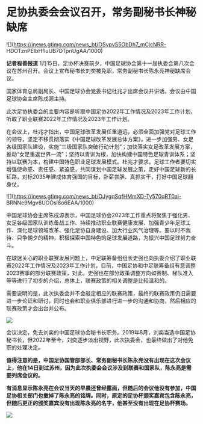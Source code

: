 # 足协执委会会议召开，常务副秘书长神秘缺席

![](https://inews.gtimg.com/news_bt/OSypvS5ObDh7_mCjcNRR-
HDOTznPEIbHfluUB7DTpriUgAA/1000)

**记者程善报道**
1月15日，足协杯决赛前夕，中国足球协会第十一届执委会第八次会议在苏州召开。会议上宣布秘书长刘奕被免职，常务副秘书长陈永亮神秘缺席会议。

国家体育总局副局长、中国足球协会党委书记杜兆才出席会议并讲话。会议由中国足球协会主席陈戌源主持。

此次足协执委会的主要内容是听取中国足协2022年工作情况及2023年工作计划，听取了职业联赛2022年工作情况及2023年工作计划。

在会议上，杜兆才指出，中国足球改革发展任重道远，必须全面加强党对足球工作的领导，坚定不移贯彻落实《中国足球改革发展总体方案》。进一步加强男、女足各级国家队建设，实施“三级国家队突破行动计划”；加快落实女足改革发展方案，推动“女足重返世界一流”；坚持以青训为根，加快构建中国特色足球青训体系；坚持以联赛为本，构建中国特色职业足球发展模式。杜兆才要求，足球工作者要切实增强使命感、责任感、紧迫感，共同谋划中国足球发展之策，走好中国足球新的长征路，对标2035年建成体育强国的目标，卧薪尝胆、真抓实干，打好中国足球翻身仗。

![](https://inews.gtimg.com/news_bt/OJygqSqfHMmXD-Ty570qRT0ai-
BRNNe9Mgv6UOOsl8o6EAA/1000)

中国足球协会主席陈戌源表示，中国足球协会2023年工作重点将聚焦于强化男、女足各级国家队训练备战工作、持续推动职业联赛健康发展、加强青少年足球工作、深化足球领域改革、强化足协自身建设、加大行业风气治理等。要以时不我待、只争朝夕的精神，积极探索中国特色的足球发展道路，为振兴中国足球努力奋斗。

在球迷关心的职业联赛发展问题上，中足联筹备组组长史强也向执委介绍了职业联赛2022年工作情况及2023年工作计划，目前，中国足协和中足联筹备组有意调整2023赛季的部分联赛政策，对此，史强也在部分政策调整方向如赛制、梯队准入等等进行了初步的介绍，总体上，联赛政策的相关调整是比较温和的。

需要说明的是，此次执委会并不会敲定相应的联赛政策，最终的联赛政策仍旧需要进一步论证和研讨，同时也会和职业俱乐部进行进一步的沟通和协商，然后相应的联赛政策才会出台并公布。

![](https://inews.gtimg.com/news_bt/OQJHe9TvxJeR-n4vy2jZhsh_3KTZ8QDX_WnEaksqHBEnkAA/1000)

会议决定，免去刘奕的中国足球协会秘书长职务。2019年8月，刘奕当选中国足协秘书长，但2022年至今，刘奕逐步淡出视野，此次执委会，也最终做出了对他免职的处理决定。

**值得注意的是，中国足协国管部部长、常务副秘书长陈永亮没有出现在这次会议上，他在14日到过苏州，因为此次执委会会议涉及到联赛和国家队，陈永亮是需要列席会议的。**

**有消息显示陈永亮在会议当天的早晨还曾经露面，但随后的会议他没有参加，中国足协相关部门也撤掉了陈永亮的铭牌。同时，原定的足协杯颁奖嘉宾包含陈永亮，但随后更正的颁奖嘉宾没有出现陈永亮的名字，他甚至没有出现在足协杯赛场。**

![](https://inews.gtimg.com/news_bt/O4h6u3R8AH5frpy_uUjRxSJRVsMKOs7D-g7OS2T1MZBt0AA/1000)

